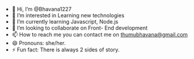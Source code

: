 - 👋 Hi, I’m @Bhavana1227
- 👀 I’m interested in Learning new technologies
- 🌱 I’m currently learning Javascript, Node.js 
- 💞️ I’m looking to collaborate on Front- End development
- 📫 How to reach me you can contact me on thumubhavana@gmail.com
- 😄 Pronouns: she/her.
- ⚡ Fun fact: There is always 2 sides of story.

<!---
Bhavana1227/Bhavana1227 is a ✨ special ✨ repository because its `README.md` (this file) appears on your GitHub profile.
You can click the Preview link to take a look at your changes.
--->
